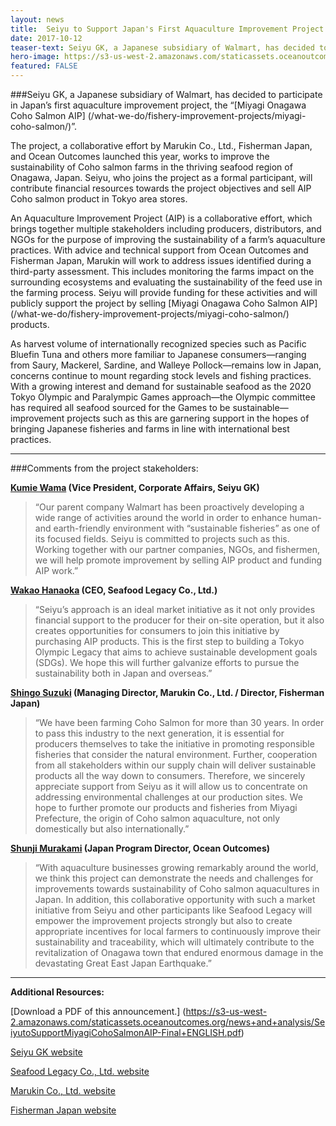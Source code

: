 ```yaml
---
layout: news
title:  Seiyu to Support Japan's First Aquaculture Improvement Project
date: 2017-10-12
teaser-text: Seiyu GK, a Japanese subsidiary of Walmart, has decided to participate in Japan’s first aquaculture improvement project, the “Miyagi Onagawa Coho Salmon AIP” which launched earlier this summer.
hero-image: https://s3-us-west-2.amazonaws.com/staticassets.oceanoutcomes.org/news+and+analysis/hero+images/seiyu-to-support-miyagi-aquaculture-hero.jpg
featured: FALSE
---
```

###Seiyu GK, a Japanese subsidiary of Walmart, has decided to participate in Japan’s first aquaculture improvement project, the “[Miyagi Onagawa Coho Salmon AIP] (/what-we-do/fishery-improvement-projects/miyagi-coho-salmon/)”. 

The project, a collaborative effort by Marukin Co., Ltd., Fisherman Japan, and Ocean Outcomes launched this year, works to improve the sustainability of Coho salmon farms in the thriving seafood region of Onagawa, Japan. Seiyu, who joins the project as a formal participant, will contribute financial resources towards the project objectives and sell AIP Coho salmon product in Tokyo area stores. 

An Aquaculture Improvement Project (AIP) is a collaborative effort, which brings together multiple stakeholders including producers, distributors, and NGOs for the purpose of improving the sustainability of a farm’s aquaculture practices. With advice and technical support from Ocean Outcomes and Fisherman Japan, Marukin will work to address issues identified during a third-party assessment. This includes monitoring the farms impact on the surrounding ecosystems and evaluating the sustainability of the feed use in the farming process. Seiyu will provide funding for these activities and will publicly support the project by selling [Miyagi Onagawa Coho Salmon AIP] (/what-we-do/fishery-improvement-projects/miyagi-coho-salmon/) products.

As harvest volume of internationally recognized species such as Pacific Bluefin Tuna and others more familiar to Japanese consumers—ranging from Saury, Mackerel, Sardine, and Walleye Pollock—remains low in Japan, concerns continue to mount regarding stock levels and fishing practices. With a growing interest and demand for sustainable seafood as the 2020 Tokyo Olympic and Paralympic Games approach—the Olympic committee has required all seafood sourced for the Games to be sustainable—improvement projects such as this are garnering support in the hopes of bringing Japanese fisheries and farms in line with international best practices.

----

###Comments from the project stakeholders:

**<a href="mailto:megumi_hayakawa@walmart.com">Kumie Wama</a> (Vice President, Corporate Affairs, Seiyu GK)** 
> “Our parent company Walmart has been proactively developing a wide range of activities around the world in order to enhance human- and earth-friendly environment with “sustainable fisheries” as one of its focused fields. Seiyu is committed to projects such as this. Working together with our partner companies, NGOs, and fishermen, we will help promote improvement by selling AIP product and funding AIP work.”

**<a href="mailto:wakao.hanaoka@seafoodlegacy.com">Wakao Hanaoka</a> (CEO, Seafood Legacy Co., Ltd.)**
> “Seiyu’s approach is an ideal market initiative as it not only provides financial support to the producer for their on-site operation, but it also creates opportunities for consumers to join this initiative by purchasing AIP products. This is the first step to building a Tokyo Olympic Legacy that aims to achieve sustainable development goals (SDGs). We hope this will further galvanize efforts to pursue the sustainability both in Japan and overseas.”

**<a href="mailto:shingo1987_2006@yahoo.co.jp">Shingo Suzuki</a> (Managing Director, Marukin Co., Ltd. / Director, Fisherman Japan)**
> “We have been farming Coho Salmon for more than 30 years. In order to pass this industry to the next generation, it is essential for producers themselves to take the initiative in promoting responsible fisheries that consider the natural environment. Further, cooperation from all stakeholders within our supply chain will deliver sustainable products all the way down to consumers. Therefore, we sincerely appreciate support from Seiyu as it will allow us to concentrate on addressing environmental challenges at our production sites. We hope to further promote our products and fisheries from Miyagi Prefecture, the origin of Coho salmon aquaculture, not only domestically but also internationally.” 

**<a href="mailto:shunji@oceanoutcomes.org">Shunji Murakami</a> (Japan Program Director, Ocean Outcomes)**
> “With aquaculture businesses growing remarkably around the world, we think this project can demonstrate the needs and challenges for improvements towards sustainability of Coho salmon aquacultures in Japan. In addition, this collaborative opportunity with such a market initiative from Seiyu and other participants like Seafood Legacy will empower the improvement projects strongly but also to create appropriate incentives for local farmers to continuously improve their sustainability and traceability, which will ultimately contribute to the revitalization of Onagawa town that endured enormous damage in the devastating Great East Japan Earthquake.”

----

**Additional Resources:**

[Download a PDF of this announcement.] (https://s3-us-west-2.amazonaws.com/staticassets.oceanoutcomes.org/news+and+analysis/SeiyutoSupportMiyagiCohoSalmonAIP-Final+ENGLISH.pdf)

<a href="http://www.seiyu.co.jp" target="_blank">Seiyu GK website</a>

<a href="http://www.seafoodlegacy.com/ja/" target="_blank">Seafood Legacy Co., Ltd. website</a>

<a href="http://www.kaki-marukin.com/" target="_blank">Marukin Co., Ltd. website</a>

<a href="http://www.fishermanjapan.com/" target="_blank">Fisherman Japan website</a>
